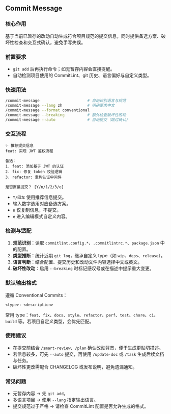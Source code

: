 ## Commit Message

### 核心作用
基于当前已暂存的改动自动生成符合项目规范的提交信息，同时提供备选方案、破坏性检查和交互式确认，避免手写失误。

### 前置要求
- `git add` 后再执行命令；如无暂存内容会直接提醒。
- 自动检测项目使用的 CommitLint、git 历史、语言偏好与自定义类型。

### 快速用法
```bash
/commit-message                     # 自动识别语言与规范
/commit-message --lang zh           # 明确要求中文
/commit-message --format conventional
/commit-message --breaking          # 额外检查破坏性改动
/commit-message --auto              # 自动提交（跳过确认）
```

### 交互流程
```
✨ 推荐提交信息
feat: 实现 JWT 鉴权流程

备选：
1. feat: 添加基于 JWT 的认证
2. fix: 修复 token 校验逻辑
3. refactor: 重构认证中间件

是否直接提交？ [Y/n/1/2/3/e]
```
- `Y/回车` 使用推荐信息提交。
- 输入数字选用对应备选方案。
- `n` 仅复制信息，不提交。
- `e` 进入编辑模式自定义内容。

### 检测与适配
1. **规范识别**：读取 `commitlint.config.*`、`.commitlintrc.*`、`package.json` 中的配置。
2. **类型推断**：统计近期 `git log`，继承自定义 type（如 `wip`、`deps`、`release`）。
3. **语言判断**：结合配置、提交历史和改动文件内容选择中文或英文。
4. **破坏性改动**：启用 `--breaking` 时标记感叹号或在描述中提示重大变更。

### 默认输出格式
遵循 Conventional Commits：
```
<type>: <description>
```
常用 type：`feat`、`fix`、`docs`、`style`、`refactor`、`perf`、`test`、`chore`、`ci`、`build` 等。若项目自定义类型，会优先匹配。

### 使用建议
- 在提交前结合 `/smart-review`、`/plan` 确认改动背景，便于生成更贴切描述。
- 若信息较多，可先 `--auto` 提交，再使用 `/update-doc` 或 `/task` 生成后续文档与任务。
- 破坏性更改需配合 CHANGELOG 或发布说明，避免遗漏通知。

### 常见问题
- 无暂存内容 → 先 `git add`。
- 多语言项目 → 使用 `--lang` 指定输出语言。
- 提交规范过于严格 → 请检查 CommitLint 配置是否允许生成的格式。
